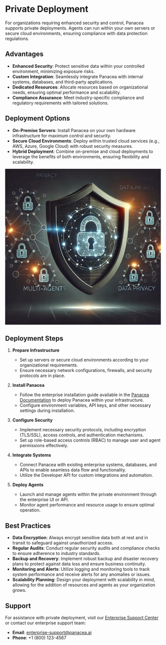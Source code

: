 # Private Deployment

For organizations requiring enhanced security and control, Panacea supports private deployments. Agents can run within your own servers or secure cloud environments, ensuring compliance with data protection regulations.

## Advantages

- **Enhanced Security**: Protect sensitive data within your controlled environment, minimizing exposure risks.
- **Custom Integration**: Seamlessly integrate Panacea with internal systems, databases, and third-party applications.
- **Dedicated Resources**: Allocate resources based on organizational needs, ensuring optimal performance and scalability.
- **Compliance Assurance**: Meet industry-specific compliance and regulatory requirements with tailored solutions.

## Deployment Options

- **On-Premise Servers**: Install Panacea on your own hardware infrastructure for maximum control and security.
- **Secure Cloud Environments**: Deploy within trusted cloud services (e.g., AWS, Azure, Google Cloud) with robust security measures.
- **Hybrid Deployment**: Combine on-premise and cloud deployments to leverage the benefits of both environments, ensuring flexibility and scalability.

![System Architecture Diagram](images/multi_agent_privacy.png)

## Deployment Steps

1. **Prepare Infrastructure**
   - Set up servers or secure cloud environments according to your organizational requirements.
   - Ensure necessary network configurations, firewalls, and security protocols are in place.

2. **Install Panacea**
   - Follow the enterprise installation guide available in the [Panacea Documentation](https://panacea.ai/docs) to deploy Panacea within your infrastructure.
   - Configure environment variables, API keys, and other necessary settings during installation.

3. **Configure Security**
   - Implement necessary security protocols, including encryption (TLS/SSL), access controls, and authentication mechanisms.
   - Set up role-based access controls (RBAC) to manage user and agent permissions effectively.

4. **Integrate Systems**
   - Connect Panacea with existing enterprise systems, databases, and APIs to enable seamless data flow and functionality.
   - Utilize the Developer API for custom integrations and automation.

5. **Deploy Agents**
   - Launch and manage agents within the private environment through the enterprise UI or API.
   - Monitor agent performance and resource usage to ensure optimal operation.

## Best Practices

- **Data Encryption**: Always encrypt sensitive data both at rest and in transit to safeguard against unauthorized access.
- **Regular Audits**: Conduct regular security audits and compliance checks to ensure adherence to industry standards.
- **Backup and Recovery**: Implement robust backup and disaster recovery plans to protect against data loss and ensure business continuity.
- **Monitoring and Alerts**: Utilize logging and monitoring tools to track system performance and receive alerts for any anomalies or issues.
- **Scalability Planning**: Design your deployment with scalability in mind, allowing for the addition of resources and agents as your organization grows.

## Support

For assistance with private deployment, visit our [Enterprise Support Center](https://panacea.ai/enterprise-support) or contact our enterprise support team:

- **Email**: enterprise-support@panacea.ai
- **Phone**: +1 (800) 123-4567
